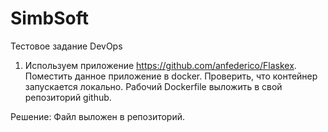 # SimbSoft
Тестовое задание DevOps
1. Используем приложение
https://github.com/anfederico/Flaskex. Поместить данное
приложение в docker. Проверить, что контейнер
запускается локально. Рабочий Dockerfile выложить в
свой репозиторий github.

Решение: Файл выложен в репозиторий.
